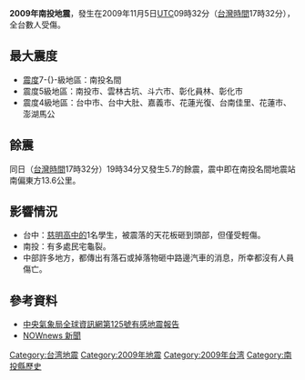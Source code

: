 **2009年南投地震**，發生在2009年11月5日[UTC](https://zh.wikipedia.org/wiki/UTC "wikilink")09時32分（[台灣時間](https://zh.wikipedia.org/wiki/中原標準時間 "wikilink")17時32分），全台數人受傷。

## 最大震度

  - [震度](../Page/交通部中央氣象局地震震度分級.md "wikilink")7-{}-級地區：南投名間
  - 震度5級地區：南投市、雲林古坑、斗六市、彰化員林、彰化市
  - 震度4級地區：台中市、台中大肚、嘉義市、花蓮光復、台南佳里、花蓮市、澎湖馬公

## 餘震

同日（[台灣時間](https://zh.wikipedia.org/wiki/中原標準時間 "wikilink")17時32分）19時34分又發生5.7的餘震，震中即在南投名間地震站南偏東方13.6公里。

## 影響情況

  - 台中：[慈明高中的](https://zh.wikipedia.org/wiki/慈明高中 "wikilink")1名學生，被震落的天花板砸到頭部，但僅受輕傷。
  - 南投：有多處民宅龜裂。
  - 中部許多地方，都傳出有落石或掉落物砸中路邊汽車的消息，所幸都沒有人員傷亡。

## 參考資料

  - [中央氣象局全球資訊網第125號有感地震報告](http://scman.cwb.gov.tw/rtd/detailData_rtdin.asp?fileString=2009110517325762125&no=4&choice=-1&sign=4)
  - [NOWnews 新聞](http://www.nownews.com/2009/11/05/91-2529365.htm)

[Category:台湾地震](https://zh.wikipedia.org/wiki/Category:台湾地震 "wikilink") [Category:2009年地震](https://zh.wikipedia.org/wiki/Category:2009年地震 "wikilink") [Category:2009年台湾](https://zh.wikipedia.org/wiki/Category:2009年台湾 "wikilink") [Category:南投縣歷史](https://zh.wikipedia.org/wiki/Category:南投縣歷史 "wikilink")
